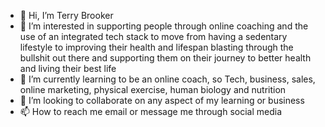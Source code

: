 - 👋 Hi, I’m Terry Brooker
- 👀 I’m interested in supporting people through online coaching and the use of an integrated tech stack to move from having a sedentary lifestyle to improving their health and lifespan blasting through the bullshit out there and supporting them on their journey to better health and living their best life
- 🌱 I’m currently learning to be an online coach, so Tech, business, sales, online marketing, physical exercise, human biology and nutrition 
- 💞️ I’m looking to collaborate on any aspect of my learning or business 
- 📫 How to reach me email or message me through social media

<!---
Livewellwithtel/Livewellwithtel is a ✨ special ✨ repository because its `README.md` (this file) appears on your GitHub profile.
You can click the Preview link to take a look at your changes.
--->

